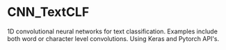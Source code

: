 # CNN_TextCLF

1D convolutional neural networks for text classification. Examples include both word or character level convolutions. Using Keras and Pytorch API's.
